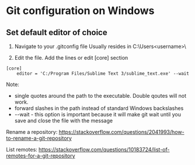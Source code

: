 
# Git configuration on Windows

## Set default editor of choice

1. Navigate to your .gitconfig file
Usually resides in C:\Users\<username>\

2. Edit the file. Add the lines or edit [core] section
```
[core]
	editor = 'C:/Program Files/Sublime Text 3/sublime_text.exe' --wait
```
Note:
- single quotes around the path to the executable. Double qoutes will not work.
- forward slashes in the path instead of standard Windows backslashes
- --wait - this option is important because it will make git wait until you save and close the file with the message

Rename a repository:
https://stackoverflow.com/questions/2041993/how-to-rename-a-git-repository

List remotes:
https://stackoverflow.com/questions/10183724/list-of-remotes-for-a-git-repository
